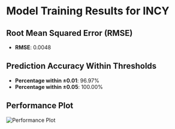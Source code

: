 # Model Training Results for INCY

## Root Mean Squared Error (RMSE)
- **RMSE**: 0.0048

## Prediction Accuracy Within Thresholds
- **Percentage within ±0.01**: 96.97%
- **Percentage within ±0.05**: 100.00%

## Performance Plot
![Performance Plot](../imgs/INCY.png)
